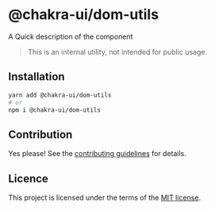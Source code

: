 # @chakra-ui/dom-utils

A Quick description of the component

> This is an internal utility, not intended for public usage.

## Installation

```sh
yarn add @chakra-ui/dom-utils
# or
npm i @chakra-ui/dom-utils
```

## Contribution

Yes please! See the
[contributing guidelines](https://github.com/chakra-ui/chakra-ui/blob/master/CONTRIBUTING.md)
for details.

## Licence

This project is licensed under the terms of the
[MIT license](https://github.com/chakra-ui/chakra-ui/blob/master/LICENSE).
